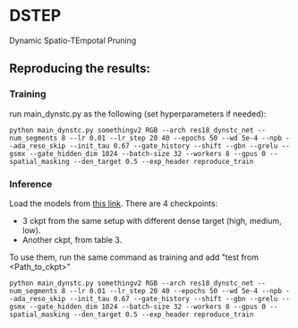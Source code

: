 # DSTEP
Dynamic Spatio-TEmpotal Pruning 

## Reproducing the results:

### Training
run main_dynstc.py as the following (set hyperparameters if needed):
```
python main_dynstc.py somethingv2 RGB --arch res18_dynstc_net --num_segments 8 --lr 0.01 --lr_step 20 40 --epochs 50 --wd 5e-4 --npb --ada_reso_skip --init_tau 0.67 --gate_history --shift --gbn --grelu --gsmx --gate_hidden_dim 1024 --batch-size 32 --workers 8 --gpus 0 --spatial_masking --den_target 0.5 --exp_header reproduce_train 
```


### Inference
Load the models from [this link](https://drive.google.com/drive/folders/1Qgj2mjQ2TjTm2MbdO1LYj9o6fiZlnGdm).
There are 4 checkpoints:
  - 3 ckpt from the same setup with different dense target (high, medium, low).
  - Another ckpt, from table 3.

To use them, run the same command as training and add "test from <Path_to_ckpt>"
```
python main_dynstc.py somethingv2 RGB --arch res18_dynstc_net --num_segments 8 --lr 0.01 --lr_step 20 40 --epochs 50 --wd 5e-4 --npb --ada_reso_skip --init_tau 0.67 --gate_history --shift --gbn --grelu --gsmx --gate_hidden_dim 1024 --batch-size 32 --workers 8 --gpus 0 --spatial_masking --den_target 0.5 --exp_header reproduce_train 
```
